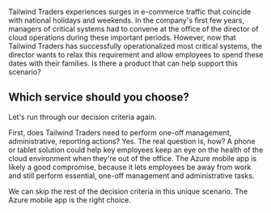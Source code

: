 Tailwind Traders experiences surges in e-commerce traffic that coincide with national holidays and weekends.  In the company's first few years, managers of critical systems had to convene at the office of the director of cloud operations during these important periods.  However, now that Tailwind Traders has successfully operationalized most critical systems, the director wants to relax this requirement and allow employees to spend these dates with their families. Is there a product that can help support this scenario?

## Which service should you choose?

Let's run through our decision criteria again.

First, does Tailwind Traders need to perform one-off management, administrative, reporting actions?  Yes. The real question is, how?  A phone or tablet solution could help key employees keep an eye on the health of the cloud environment when they're out of the office. The Azure mobile app is likely a good compromise, because it lets employees be away from work and still perform essential, one-off management and administrative tasks.

We can skip the rest of the decision criteria in this unique scenario. The Azure mobile app is the right choice.